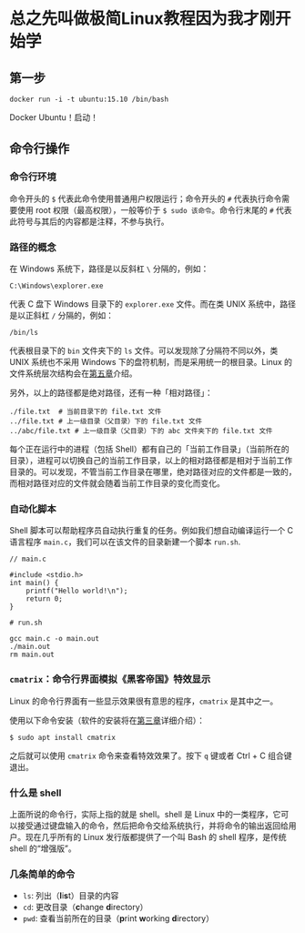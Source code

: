 # 总之先叫做极简Linux教程因为我才刚开始学

## 第一步

```
docker run -i -t ubuntu:15.10 /bin/bash
```

Docker Ubuntu！启动！

## 命令行操作

### 命令行环境

命令开头的 `$` 代表此命令使用普通用户权限运行；命令开头的 `#` 代表执行命令需要使用 root 权限（最高权限），一般等价于 `$ sudo 该命令`。命令行末尾的 `#` 代表此符号与其后的内容都是注释，不参与执行。

### 路径的概念

在 Windows 系统下，路径是以反斜杠 `\` 分隔的，例如：

```
C:\Windows\explorer.exe
```

代表 C 盘下 Windows 目录下的 `explorer.exe` 文件。而在类 UNIX 系统中，路径是以正斜杠 `/` 分隔的，例如：

```
/bin/ls
```

代表根目录下的 `bin` 文件夹下的 `ls` 文件。可以发现除了分隔符不同以外，类 UNIX 系统也不采用 Windows 下的盘符机制，而是采用统一的根目录。Linux 的文件系统层次结构会在[第五章](https://101.lug.ustc.edu.cn/Ch05/#fhs)介绍。

另外，以上的路径都是绝对路径，还有一种「相对路径」：

```
./file.txt  # 当前目录下的 file.txt 文件
../file.txt # 上一级目录（父目录）下的 file.txt 文件
../abc/file.txt # 上一级目录（父目录）下的 abc 文件夹下的 file.txt 文件
```

每个正在运行中的进程（包括  Shell）都有自己的「当前工作目录」（当前所在的目录），进程可以切换自己的当前工作目录，以上的相对路径都是相对于当前工作目录的。可以发现，不管当前工作目录在哪里，绝对路径对应的文件都是一致的，而相对路径对应的文件就会随着当前工作目录的变化而变化。

### 自动化脚本

Shell 脚本可以帮助程序员自动执行重复的任务。例如我们想自动编译运行一个 C 语言程序 `main.c`，我们可以在该文件的目录新建一个脚本 `run.sh`.

```
// main.c

#include <stdio.h>
int main() {
    printf("Hello world!\n");
    return 0;
}
```

```
# run.sh

gcc main.c -o main.out
./main.out
rm main.out
```

### `cmatrix`：命令行界面模拟《黑客帝国》特效显示

Linux 的命令行界面有一些显示效果很有意思的程序，`cmatrix` 是其中之一。

使用以下命令安装（软件的安装将在[第三章](https://101.lug.ustc.edu.cn/Ch03/)详细介绍）：

```
$ sudo apt install cmatrix
```

之后就可以使用 `cmatrix` 命令来查看特效效果了。按下 `q` 键或者 Ctrl + C 组合键退出。

### 什么是 shell

上面所说的命令行，实际上指的就是 shell。shell 是 Linux  中的一类程序，它可以接受通过键盘输入的命令，然后把命令交给系统执行，并将命令的输出返回给用户。现在几乎所有的 Linux 发行版都提供了一个叫  Bash 的 shell 程序，是传统 shell 的“增强版”。

### 几条简单的命令

- `ls`: 列出（**l**i**s**t）目录的内容
- `cd`: 更改目录（**c**hange **d**irectory）
- `pwd`: 查看当前所在的目录（**p**rint **w**orking **d**irectory）
